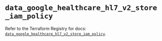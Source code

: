 # `data_google_healthcare_hl7_v2_store_iam_policy`

Refer to the Terraform Registry for docs: [`data_google_healthcare_hl7_v2_store_iam_policy`](https://registry.terraform.io/providers/hashicorp/google-beta/5.43.0/docs/data-sources/google_healthcare_hl7_v2_store_iam_policy).
